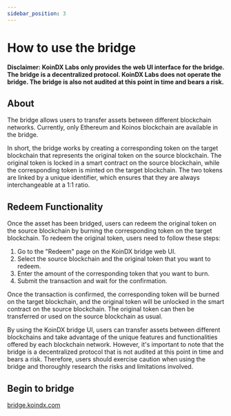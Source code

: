```yaml
---
sidebar_position: 3
---
```


# How to use the bridge

**Disclaimer: KoinDX Labs only provides the web UI interface for the bridge. The bridge is a decentralized protocol. KoinDX Labs does not operate the bridge. The bridge is also not audited at this point in time and bears a risk.**


## About

The bridge allows users to transfer assets between different blockchain networks. Currently, only Ethereum and Koinos blockchain are available in the bridge.

In short, the bridge works by creating a corresponding token on the target blockchain that represents the original token on the source blockchain. The original token is locked in a smart contract on the source blockchain, while the corresponding token is minted on the target blockchain. The two tokens are linked by a unique identifier, which ensures that they are always interchangeable at a 1:1 ratio.

## Redeem Functionality

Once the asset has been bridged, users can redeem the original token on the source blockchain by burning the corresponding token on the target blockchain. To redeem the original token, users need to follow these steps:

1. Go to the "Redeem" page on the KoinDX bridge web UI.
2. Select the source blockchain and the original token that you want to redeem.
3. Enter the amount of the corresponding token that you want to burn.
4. Submit the transaction and wait for the confirmation.

Once the transaction is confirmed, the corresponding token will be burned on the target blockchain, and the original token will be unlocked in the smart contract on the source blockchain. The original token can then be transferred or used on the source blockchain as usual.

By using the KoinDX bridge UI, users can transfer assets between different blockchains and take advantage of the unique features and functionalities offered by each blockchain network. However, it's important to note that the bridge is a decentralized protocol that is not audited at this point in time and bears a risk. Therefore, users should exercise caution when using the bridge and thoroughly research the risks and limitations involved. 

## Begin to bridge

[bridge.koindx.com](https://bridge.koindx.com)